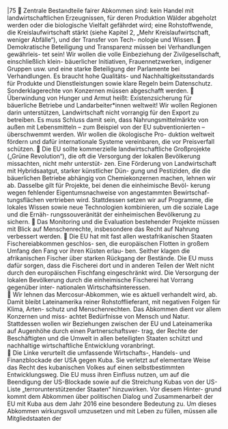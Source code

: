 |75 
 Zentrale Bestandteile fairer Abkommen sind: kein Handel mit landwirtschaftlichen 
Erzeugnissen, für deren Produktion Wälder abgeholzt werden oder die biologische 
Vielfalt gefährdet wird; eine Rohstoffwende, die Kreislaufwirtschaft stärkt (siehe 
Kapitel 2, „Mehr Kreislaufwirtschaft, weniger Abfälle“), und der Transfer von Tech-
nologie und Wissen. 
 Demokratische Beteiligung und Transparenz müssen bei Verhandlungen gewährleis-
tet sein! Wir wollen die volle Einbeziehung der Zivilgesellschaft, einschließlich klein-
bäuerlicher Initiativen, Frauennetzwerken, indigener Gruppen usw. und eine starke 
Beteiligung der Parlamente bei Verhandlungen. Es braucht hohe Qualitäts- und 
Nachhaltigkeitsstandards für Produkte und Dienstleistungen sowie klare Regeln 
beim Datenschutz. Sonderklagerechte von Konzernen müssen abgeschafft werden. 
 Überwindung von Hunger und Armut heißt: Existenzsicherung für bäuerliche 
Betriebe und Landarbeiter*innen weltweit! Wir wollen Regionen darin unterstützen, 
Landwirtschaft nicht vorrangig für den Export zu betreiben. Es muss Schluss damit 
sein, dass Nahrungsmittelmärkte von außen mit Lebensmitteln – zum Beispiel von 
der EU subventionierten – überschwemmt werden. Wir wollen die ökologische Pro-
duktion weltweit fördern und dafür internationale Systeme vereinbaren, die vor 
Preisverfall schützen. 
 Die EU sollte kommerzielle landwirtschaftliche Großprojekte („Grüne Revolution“), 
die oft die Versorgung der lokalen Bevölkerung missachten, nicht mehr unterstüt-
zen. Eine Förderung von Landwirtschaft mit Hybridsaatgut, starker künstlicher Dün-
gung und Pestiziden, die die bäuerlichen Betriebe abhängig von Chemiekonzernen 
machen, lehnen wir ab. Dasselbe gilt für Projekte, bei denen die einheimische Bevöl-
kerung wegen fehlender Eigentumsnachweise von angestammten Bewirtschaf-
tungsflächen vertrieben wird. Stattdessen setzen wir auf Programme, die lokales 
Wissen sowie neue Technologien kombinieren, um die soziale Lage und die Ernäh-
rungssouveränität der einheimischen Bevölkerung zu sichern. 
 Das Monitoring und die Evaluation bestehender Projekte müssen mit Blick auf 
Menschenrechte, insbesondere das Recht auf Nahrung verbessert werden. 
 Die EU hat mit fast allen westafrikanischen Staaten Fischereiabkommen geschlos-
sen, die europäischen Flotten in großem Umfang den Fang vor ihren Küsten erlau-
ben. Seither klagen die afrikanischen Fischer über starken Rückgang der Bestände. 
Die EU muss dafür sorgen, dass die Fischerei dort und in anderen Teilen der Welt 
nicht durch den europäischen Fischfang eingeschränkt wird. Die Versorgung der 
lokalen Bevölkerung durch die einheimische Fischerei hat Vorrang gegenüber inter-
nationalen Wirtschaftsinteressen.  
 Wir lehnen das Mercosur-Abkommen, wie es aktuell verhandelt wird, ab. Damit 
bleibt Lateinamerika reiner Rohstofflieferant, mit negativen Folgen für Klima, Arten-
schutz und Menschenrechten. Das Abkommen dient vor allem Konzernen und miss-
achtet Bedürfnisse von Mensch und Natur. Stattdessen wollen wir Beziehungen 
zwischen der EU und Lateinamerika auf Augenhöhe durch einen Partnerschaftsver-
trag, der Rechte der Beschäftigten und die Umwelt in allen beteiligten Staaten 
schützt und nachhaltige wirtschaftliche Entwicklung voranbringt.  
 Die Linke verurteilt die umfassende Wirtschafts-, Handels- und Finanzblockade der 
USA gegen Kuba. Sie verletzt auf elementare Weise das Recht des kubanischen 
Volkes auf einen selbstbestimmten Entwicklungsweg. Die EU muss ihren Einfluss 
nutzen, um auf die Beendigung der US-Blockade sowie auf die Streichung Kubas 
von der US-Liste „terrorunterstützender Staaten“ hinzuwirken. Vor diesem Hinter-
grund kommt dem Abkommen über politischen Dialog und Zusammenarbeit der EU 
mit Kuba aus dem Jahr 2016 eine besondere Bedeutung zu. Um dieses Abkommen 
wirkungsvoll umzusetzen und mit Leben zu füllen, müssen alle Mitgliedstaaten der 

